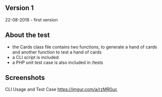 ## Version 1

22-08-2018 - first version

## About the test

- the Cards class file contains two functions, to generate a hand of cards and another function to test a hand of cards
- a CLI script is included
- a PHP unit test case is also included in /tests

## Screenshots

CLI Usage and Test Case
https://imgur.com/a/rzMR0uc
